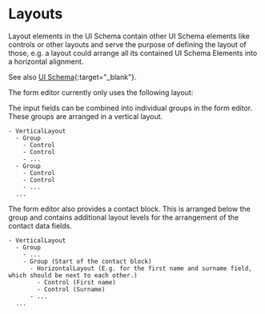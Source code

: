 # Layouts

Layout elements in the UI Schema contain other UI Schema elements like controls or other layouts and serve the purpose of defining the layout of those, e.g. a layout could arrange all its contained UI Schema Elements into a horizontal alignment.

See also [UI Schema](https://jsonforms.io/docs/uischema/layouts){:target="\_blank"}.

The form editor currently only uses the following layout:

The input fields can be combined into individual groups in the form editor. These groups are arranged in a vertical layout.

```
- VerticalLayout
  - Group
    - Control
    - Control
    - ...
  - Group
    - Control
    - Control
    - ...
  ...
```

The form editor also provides a contact block. This is arranged below the group and contains additional layout levels for the arrangement of the contact data fields.

```
- VerticalLayout
  - Group
    - ...
    - Group (Start of the contact block)
      - HorizontalLayout (E.g. for the first name and surname field, which should be next to each other.)
        - Control (First name)
        - Control (Surname)
      - ...
  ...
```
